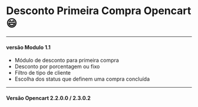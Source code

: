 # Desconto Primeira Compra Opencart :smile:

-----------
#### versão Modulo 1.1
* Módulo de desconto para primeira compra 
* Desconto por porcentagem ou fixo
* Filtro de tipo de cliente
* Escolha dos status que definem uma compra concluída
-----------
#### Versão Opencart 2.2.0.0 / 2.3.0.2
